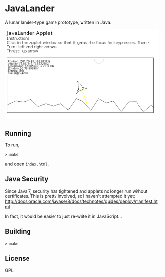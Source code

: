 
# JavaLander

A lunar lander-type game prototype, written in Java. 

<img src="screenshots/screenshot2001-05-02.png"/>


## Running

To run,

    > make

and open `index.html`. 


## Java Security

Since Java 7, security has tightened and applets no longer run without certificates. This is pretty involved, so I haven't attempted it yet: http://docs.oracle.com/javase/8/docs/technotes/guides/deploy/manifest.html

In fact, it would be easier to just re-write it in JavaScript...


## Building

    > make


## License

GPL



